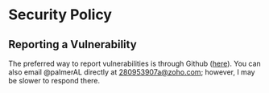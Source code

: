 # Security Policy

## Reporting a Vulnerability

The preferred way to report vulnerabilities is through Github ([here](https://github.com/Laika-Studio/waterwolf/security/advisories/new)). You can also email @palmerAL directly at 280953907a@zoho.com; however, I may be slower to respond there.
